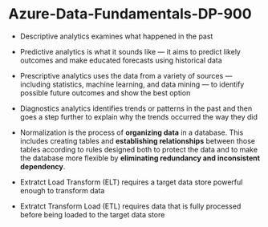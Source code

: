 # Azure-Data-Fundamentals-DP-900


- Descriptive analytics examines what happened in the past
- Predictive analytics is what it sounds like — it aims to predict likely outcomes and make educated forecasts using historical data 
- Prescriptive analytics uses the data from a variety of sources — including statistics, machine learning, and data mining — to identify possible future outcomes and show the best option
- Diagnostics analytics identifies trends or patterns in the past and then goes a step further to explain why the trends occurred the way they did


- Normalization is the process of **organizing data** in a database. This includes creating tables and **establishing relationships** between those tables according to rules designed both to protect the data and to make the database more flexible by **eliminating redundancy and inconsistent dependency**.


- Extratct Load Transform (ELT) requires a target data store powerful enough to transform data
- Extratct Transform Load (ETL) requires data that is fully processed before being loaded to the target data store
